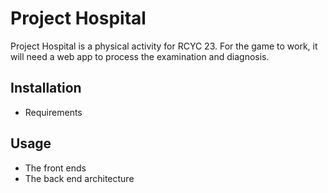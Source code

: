 # Project Hospital
Project Hospital is a physical activity for RCYC 23. For the game to work, it will need a web app to process the
examination and diagnosis. 

## Installation
- Requirements

## Usage
- The front ends
- The back end architecture
